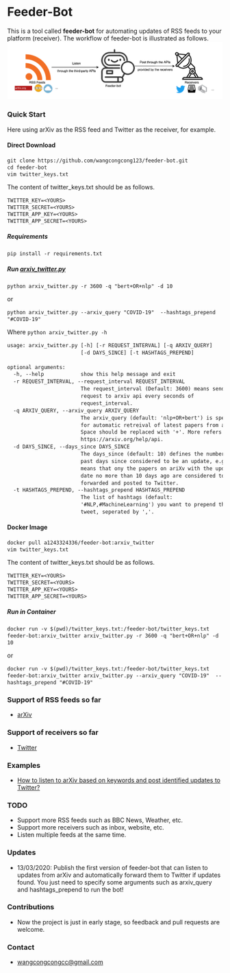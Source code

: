 # Feeder-Bot
 This is a tool called **feeder-bot** for automating updates of RSS feeds to your platform (receiver). The workflow of feeder-bot is illustrated as follows.
![](images/feeder-bot-flow.png)

### Quick Start

Here using arXiv as the RSS feed and Twitter as the receiver, for example.

#### Direct Download

``````shell
git clone https://github.com/wangcongcong123/feeder-bot.git
cd feeder-bot
vim twitter_keys.txt
``````
The content of twitter_keys.txt should be as follows.

	TWITTER_KEY=<YOURS>
	TWITTER_SECRET=<YOURS>
	TWITTER_APP_KEY=<YOURS>
	TWITTER_APP_SECRET=<YOURS>

##### Requirements

``````shell
pip install -r requirements.txt
``````

##### Run [arxiv_twitter.py](/arxiv_twitter.py)

``````shell
python arxiv_twitter.py -r 3600 -q "bert+OR+nlp" -d 10
``````
or

``````shell
python arxiv_twitter.py --arxiv_query "COVID-19"  --hashtags_prepend "#COVID-19"
``````

Where `python arxiv_twitter.py -h`

``````html
usage: arxiv_twitter.py [-h] [-r REQUEST_INTERVAL] [-q ARXIV_QUERY]
                        [-d DAYS_SINCE] [-t HASHTAGS_PREPEND]

optional arguments:
  -h, --help            show this help message and exit
  -r REQUEST_INTERVAL, --request_interval REQUEST_INTERVAL
                        The request_interval (Default: 3600) means sending
                        request to arxiv api every seconds of
                        request_interval.
  -q ARXIV_QUERY, --arxiv_query ARXIV_QUERY
                        The arxiv_query (default: 'nlp+OR+bert') is specified
                        for automatic retreival of latest papers from arxiv.
                        Space should be replaced with '+'. More refers to:
                        https://arxiv.org/help/api.
  -d DAYS_SINCE, --days_since DAYS_SINCE
                        The days_since (default: 10) defines the number of
                        past days since considered to be an update, e.g., 10
                        means that ony the papers on ariXv with the update
                        date no more than 10 days ago are considered to be
                        forwarded and posted to Twitter.
  -t HASHTAGS_PREPEND, --hashtags_prepend HASHTAGS_PREPEND
                        The list of hashtags (default:
                        '#NLP,#MachineLearning') you want to prepend the
                        tweet, seperated by ','.
``````

#### Docker Image

``````shell
docker pull a1243324336/feeder-bot:arxiv_twitter
vim twitter_keys.txt
``````

The content of twitter_keys.txt should be as follows.

	TWITTER_KEY=<YOURS>
	TWITTER_SECRET=<YOURS>
	TWITTER_APP_KEY=<YOURS>
	TWITTER_APP_SECRET=<YOURS>

##### Run in Container

``````shell
docker run -v $(pwd)/twitter_keys.txt:/feeder-bot/twitter_keys.txt feeder-bot:arxiv_twitter arxiv_twitter.py -r 3600 -q "bert+OR+nlp" -d 10
``````
or

``````shell
docker run -v $(pwd)/twitter_keys.txt:/feeder-bot/twitter_keys.txt feeder-bot:arxiv_twitter arxiv_twitter.py --arxiv_query "COVID-19"  --hashtags_prepend "#COVID-19"
``````

### Support of RSS feeds so far

- [arXiv](https://arxiv.org/)

### Support of receivers so far

- [Twitter](https://twitter.com/home)

### Examples

- [How to listen to arXiv based on keywords and post identified updates to Twitter?](https://wangcongcong123.github.io./How-to-listen-to-arXiv-based-on-keywords-and-post-identified-updates-to-Twitter/)

### TODO
- Support more RSS feeds such as BBC News, Weather, etc.
- Support more receivers such as inbox, website, etc.
- Listen multiple feeds at the same time.

### Updates

- 13/03/2020: Publish the first version of feeder-bot that can listen to updates from arXiv and automatically forward them to Twitter if updates found. You just need to specify some arguments such as arxiv_query and hashtags_prepend to run the bot!


### Contributions
- Now the project is just in early stage, so feedback and pull requests are welcome.


### Contact
- wangcongcongcc@gmail.com

